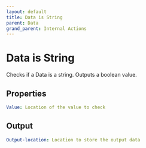```yaml
---
layout: default
title: Data is String
parent: Data
grand_parent: Internal Actions
---
```

# Data is String
Checks if a Data is a string. Outputs a boolean value.

## Properties
```yaml
Value: Location of the value to check
```

## Output
```yaml
Output-location: Location to store the output data
```

